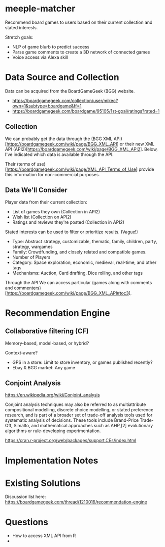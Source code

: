 # meeple-matcher
Recommend board games to users based on their current collection and stated interests.

Stretch goals:

* NLP of game blurb to predict success
* Parse game comments to create a 3D network of connected games
* Voice access via Alexa skill

# Data Source and Collection
Data can be acquired from the BoardGameGeek (BGG) website.

* https://boardgamegeek.com/collection/user/mikec?own=1&subtype=boardgame&ff=1
* https://boardgamegeek.com/boardgame/95105/1st-goal/ratings?rated=1

## Collection
We can probably get the data through the (BGG XML API)[https://boardgamegeek.com/wiki/page/BGG_XML_API] or their new XML API (API2)[https://boardgamegeek.com/wiki/page/BGG_XML_API2]. Below, I've indicated which data is available through the API.

Their (terms of use)[https://boardgamegeek.com/wiki/page/XML_API_Terms_of_Use] provide this information for non-commercial purposes.

## Data We'll Consider
Player data from their current collection:

* List of games they own (Collection in API2)
* Wish list (Collection on API2)
* Ratings and reviews they're posted (Collection in API2)

Stated interests can be used to filter or prioritize results. (Vague!)

* Type: Abstract strategy, customizable, thematic, family, children, party, strategy, wargames
* Family: Crowdfunding, and closely related and compatible games.
* Number of Players
* Category: Space exploration, economic, medieval, real-time, and other tags
* Mechanisms: Auction, Card drafting, Dice rolling, and other tags

Through the API We can access particular (games along with comments and commenters)[https://boardgamegeek.com/wiki/page/BGG_XML_API#toc3].


# Recommendation Engine

## Collaborative filtering (CF)
Memory-based, model-based, or hybrid?

Context-aware?
* GPS in a store: Limit to store inventory, or games published recently?
* Ebay & BGG market: Any game


## Conjoint Analysis
https://en.wikipedia.org/wiki/Conjoint_analysis

Conjoint analysis techniques may also be referred to as multiattribute compositional modelling, discrete choice modelling, or stated preference research, and is part of a broader set of trade-off analysis tools used for systematic analysis of decisions. These tools include Brand-Price Trade-Off, Simalto, and mathematical approaches such as AHP,[2] evolutionary algorithms or rule-developing experimentation.

https://cran.r-project.org/web/packages/support.CEs/index.html

# Implementation Notes
# Existing Solutions
Discussion list here: https://boardgamegeek.com/thread/1210019/recommendation-engine

# Questions
* How to access XML API from R 
* 
